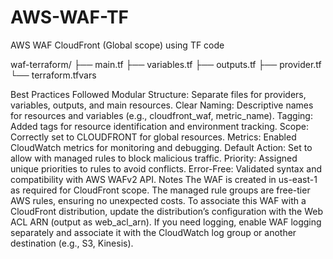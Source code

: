 # AWS-WAF-TF
AWS WAF CloudFront (Global scope) using TF code 



waf-terraform/
├── main.tf
├── variables.tf
├── outputs.tf
├── provider.tf
└── terraform.tfvars



Best Practices Followed
Modular Structure: Separate files for providers, variables, outputs, and main resources.
Clear Naming: Descriptive names for resources and variables (e.g., cloudfront_waf, metric_name).
Tagging: Added tags for resource identification and environment tracking.
Scope: Correctly set to CLOUDFRONT for global resources.
Metrics: Enabled CloudWatch metrics for monitoring and debugging.
Default Action: Set to allow with managed rules to block malicious traffic.
Priority: Assigned unique priorities to rules to avoid conflicts.
Error-Free: Validated syntax and compatibility with AWS WAFv2 API.
Notes
The WAF is created in us-east-1 as required for CloudFront scope.
The managed rule groups are free-tier AWS rules, ensuring no unexpected costs.
To associate this WAF with a CloudFront distribution, update the distribution’s configuration with the Web ACL ARN (output as web_acl_arn).
If you need logging, enable WAF logging separately and associate it with the CloudWatch log group or another destination (e.g., S3, Kinesis).
